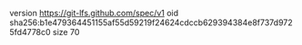 version https://git-lfs.github.com/spec/v1
oid sha256:b1e479364451155af55d59219f24624cdccb629394384e8f737d9725fd4778c0
size 70

